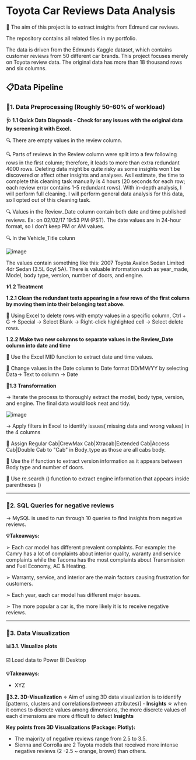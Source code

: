 # Toyota Car Reviews Data Analysis

🎯 The aim of this project is to extract insights from Edmund car reviews.


The repository contains all related files in my portfolio.

The data is driven from the Edmunds Kaggle dataset, which contains customer reviews from 50 different car brands.
This project focuses merely on Toyota review data. The original data has more than 18 thousand rows and six columns. 

## 📋Data Pipeline

### 📌1. Data Preprocessing (Roughly 50-60% of workload)

**🩺 1.1 Quick Data Diagnosis - Check for any issues with the original data by screening it with Excel.**

   🔍 There are empty values in the review column.
   
   🔍 Parts of reviews in the Review column were split into a few following rows in the first column; therefore, it leads to more than extra redundant 4000 rows. Deleting data might be quite risky as some insights won't be discovered or affect other insights and analyses. As I estimate, the time to complete this cleaning task manually is 4 hours (20 seconds for each row; each review error contains 1-5 redundant rows). With in-depth analysis, I will perform full cleaning. I will perform general data analysis for this data, so I opted out of this cleaning task.

   🔍 Values in the Review_Date column contain both date and time published reviews. Ex: on 02/02/17 19:53 PM (PST). The date values are in 24-hour format, so I don't keep PM or AM values.

   🔍 In the Vehicle_Title colunn
   
   ![image](https://github.com/user-attachments/assets/b47b3093-a08c-441b-af82-5d8b94634086)

The values contain something like this: 2007 Toyota Avalon Sedan Limited 4dr Sedan (3.5L 6cyl 5A). There is valuable information such as year_made, Model, body type, version, number of doors, and engine.
   

**⚕️1.2 Treatment**

**1.2.1 Clean the redundant texts appearing in a few rows of the first column by moving them into their belonging text above.**
  
  💊 Using Excel to delete rows with empty values in a specific column, Ctrl + G -> Special -> Select Blank -> Right-click highlighted cell -> Select delete rows. 

**1.2.2 Make two new columns to separate values in the Review_Date column into date and time**

 💊 Use the Excel MID function to extract date and time values.

 💊 Change values in the Date column to Date format DD/MM/YY by selecting Data-> Text to column -> Date

**🧬1.3 Transformation**
 
 -> Iterate the process to thoroughly extract the model, body type, version, and engine. The final data would look neat and tidy. 
 
 
 ![image](https://github.com/user-attachments/assets/5f560162-09bd-4fd4-a218-82ebfe2d19db)

  -> Apply filters in Excel to identify issues( missing data and wrong values) in the 4 columns

💊 Assign Regular Cab|CrewMax Cab|Xtracab|Extended Cab|Access Cab|Double Cab to "Cab" in Body_type as those are all cabs body.

💊 Use the if function to extract version information as it appears between Body type and number of doors.

💊 Use re.search () function to extract engine information that appears inside parentheses ()

-----

### 📌2. SQL Queries for negative reviews
-> MySQL is used to run through 10 queries to find insights from negative reviews.

**💡Takeaways:**

➢  Each car model has different prevalent complaints. For example: the Camry has a lot of complaints about interior quality, waranty and service complaints while the Tacoma has the most complaints about Transmission and Fuel Economy, AC & Heating.

➢ Warranty, service, and interior are the main factors causing frustration for
customers.

➢ Each year, each car model has different major issues.

➢ The more popular a car is, the more likely it is to receive negative reviews.

----------

### 📌3. Data Visualization

**📊3.1. Visualize plots**

☑️ Load data to Power BI Desktop
  
**💡Takeaways:**
* XYZ

**🔮3.2. 3D-Visualization**
𖦏 Aim of using 3D data visualization is to identify [patterns, clusters and correlations(between attributes)] - **Insights**
✮ when it comes to discrete values among dimensions, the more discrete values of each dimensions are more difficult to detect **Insights**

**Key points from 3D Visualizations (Package: Plotly):**
- The majority of negative reviews range from 2.5 to 3.5.
- Sienna and Corrolla are 2 Toyota models that received more intense negative reviews (2 -2.5 ~ orange, brown) than others. 
